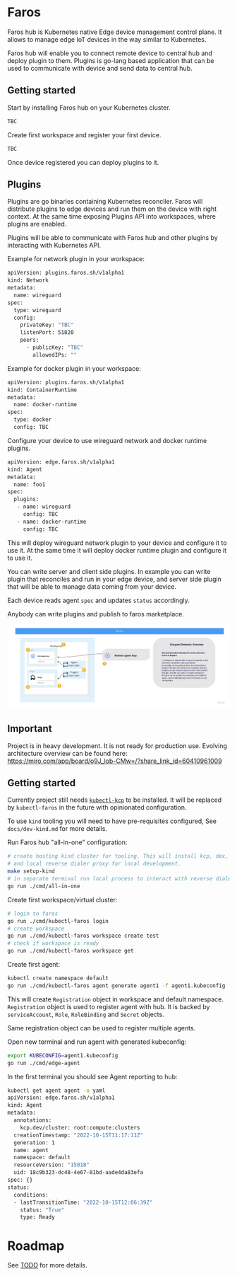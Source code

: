 # Faros

Faros hub is Kubernetes native Edge device management control plane.
It allows to manage edge IoT devices in the way similar to Kubernetes.

Faros hub will enable you to connect remote device to central hub and deploy
plugin to them. Plugins is go-lang based application that can be used to
communicate with device and send data to central hub.

## Getting started

Start by installing Faros hub on your Kubernetes cluster.

```bash
TBC
```

Create first workspace and register your first device.

```bash
TBC
```

Once device registered you can deploy plugins to it.

## Plugins

Plugins are go binaries containing Kubernetes reconciler. Faros will distribute
plugins to edge devices and run them on the device with right context. At the same time
exposing Plugins API into workspaces, where plugins are enabled.

Plugins will be able to communicate with Faros hub and other plugins by interacting
with Kubernetes API.

Example for network plugin in your workspace:
```bash
apiVersion: plugins.faros.sh/v1alpha1
kind: Network
metadata:
  name: wireguard
spec:
  type: wireguard
  config:
    privateKey: "TBC"
    listenPort: 51820
    peers:
      - publicKey: "TBC"
        allowedIPs: ""
```

Example for docker plugin in your workspace:
```bash
apiVersion: plugins.faros.sh/v1alpha1
kind: ContainerRuntime
metadata:
  name: docker-runtime
spec:
  type: docker
  config: TBC
```

Configure your device to use wireguard network and docker runtime plugins.

```bash
apiVersion: edge.faros.sh/v1alpha1
kind: Agent
metadata:
  name: foo1
spec:
  plugins:
   - name: wireguard
     config: TBC
   - name: docker-runtime
     config: TBC
```

This will deploy wireguard network plugin to your device and configure it to use it.
At the same time it will deploy docker runtime plugin and configure it to use it.

You can write server and client side plugins. In example you can write plugin that
reconciles and run in your edge device, and server side plugin that will be able to
manage data coming from your device.

Each device reads agent `spec` and updates `status` accordingly.

Anybody can write plugins and publish to faros marketplace.

![High level diagram](docs/img/hl.jpg)

## Important

Project is in heavy development. It is not ready for production use.
Evolving architecture overview can be found here:
https://miro.com/app/board/o9J_lob-CMw=/?share_link_id=60410961009

## Getting started

Currently project still needs [`kubectl-kcp`](https://github.com/kcp-dev/kcp) to be installed. It will be replaced
by `kubectl-faros` in the future with opinionated configuration.

To use `kind` tooling you will need to have pre-requisites configured, See `docs/dev-kind.md` for more details.

Run Faros hub "all-in-one" configuration:

```bash
# create hosting kind cluster for tooling. This will install kcp, dex, cert-manager,
# and local reverse dialer proxy for local development.
make setup-kind
# in separate terminal run local process to interact with reverse dialer proxy
go run ./cmd/all-in-one
```

Create first workspace/virtual cluster:

```bash
# login to faros
go run ./cmd/kubectl-faros login
# create workspace
go run ./cmd/kubectl-faros workspace create test
# check if workspace is ready
go run ./cmd/kubectl-faros workspace get
```

Create first agent:

```bash
kubectl create namespace default
go run ./cmd/kubectl-faros agent generate agent1 -f agent1.kubeconfig
```

This will create `Registration` object in workspace and default namespace.
`Registration` object is used to register agent with hub. It is backed by `serviceAccount`,
`Role`, `RoleBinding` and `Secret` objects.

Same registration object can be used to register multiple agents.

Open new terminal and run agent with generated kubeconfig:

```bash
export KUBECONFIG=agent1.kubeconfig
go run ./cmd/edge-agent
```

In the first terminal you should see Agent reporting to hub:

```bash
kubectl get agent agent -o yaml
apiVersion: edge.faros.sh/v1alpha1
kind: Agent
metadata:
  annotations:
    kcp.dev/cluster: root:compute:clusters
  creationTimestamp: "2022-10-15T11:17:11Z"
  generation: 1
  name: agent
  namespace: default
  resourceVersion: "15018"
  uid: 18c9b323-dc48-4e67-81bd-aade4da83efa
spec: {}
status:
  conditions:
  - lastTransitionTime: "2022-10-15T12:06:39Z"
    status: "True"
    type: Ready
```

# Roadmap

See [TODO](TODO.md) for more details.

